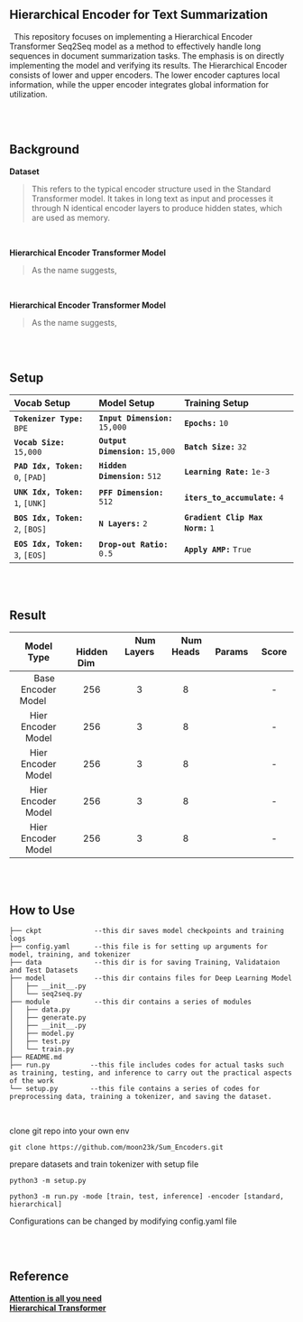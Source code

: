 ## Hierarchical Encoder for Text Summarization
&nbsp; This repository focuses on implementing a Hierarchical Encoder Transformer Seq2Seq model as a method to effectively handle long sequences in document summarization tasks. 
The emphasis is on directly implementing the model and verifying its results. 
The Hierarchical Encoder consists of lower and upper encoders. 
The lower encoder captures local information, while the upper encoder integrates global information for utilization.

<br> <br>


## Background

**Dataset** <br>
> This refers to the typical encoder structure used in the Standard Transformer model. It takes in long text as input and processes it through N identical encoder layers to produce hidden states, which are used as memory.

<br>

**Hierarchical Encoder Transformer Model** <br>
> As the name suggests, 

<br>

**Hierarchical Encoder Transformer Model** <br>
> As the name suggests, 

<br><br>

## Setup
| **Vocab Setup**                                    | **Model Setup**                         | **Training Setup**                |
| :---                                               | :---                                    | :---                                     |
| **`Tokenizer Type:`** &hairsp; `BPE`               | **`Input Dimension:`** `15,000`         | **`Epochs:`** `10`                       |
| **`Vocab Size:`** &hairsp; `15,000`                | **`Output Dimension:`** `15,000`        | **`Batch Size:`** `32`                   |
| **`PAD Idx, Token:`** &hairsp; `0`, `[PAD]` &nbsp; | **`Hidden Dimension:`** `512` &nbsp;    | **`Learning Rate:`** `1e-3`              |
| **`UNK Idx, Token:`** &hairsp; `1`, `[UNK]`        | **`PFF Dimension:`** `512`           | **`iters_to_accumulate:`** `4`           |
| **`BOS Idx, Token:`** &hairsp; `2`, `[BOS]`        | **`N Layers:`** `2`                     | **`Gradient Clip Max Norm:`** `1` &nbsp; |
| **`EOS Idx, Token:`** &hairsp; `3`, `[EOS]`        | **`Drop-out Ratio:`** `0.5`             | **`Apply AMP:`** `True`                  |

<br><br>

## Result

| Model Type | &emsp; Hidden Dim &emsp; | &emsp; Num Layers &emsp; | &emsp; Num Heads &emsp; | &emsp; Params &emsp; | &emsp; Score &emsp; |
| :---: | :---: | :---: | :---: | :---: | :---: |
| &emsp; Base Encoder Model &emsp; | 256 | 3 |  8 |  | - |
|        Hier Encoder Model        | 256 | 3 |  8 |  | - |
|        Hier Encoder Model        | 256 | 3 |  8 |  | - |
|        Hier Encoder Model        | 256 | 3 |  8 |  | - |
|        Hier Encoder Model        | 256 | 3 |  8 |  | - |


<br><br>


## How to Use

```
├── ckpt             --this dir saves model checkpoints and training logs
├── config.yaml      --this file is for setting up arguments for model, training, and tokenizer 
├── data             --this dir is for saving Training, Validataion and Test Datasets
├── model            --this dir contains files for Deep Learning Model
│   ├── __init__.py
│   └── seq2seq.py
├── module           --this dir contains a series of modules
│   ├── data.py
│   ├── generate.py
│   ├── __init__.py
│   ├── model.py
│   ├── test.py
│   └── train.py
├── README.md
├── run.py          --this file includes codes for actual tasks such as training, testing, and inference to carry out the practical aspects of the work
└── setup.py        --this file contains a series of codes for preprocessing data, training a tokenizer, and saving the dataset.
```

<br>

clone git repo into your own env <br>

```
git clone https://github.com/moon23k/Sum_Encoders.git
``` 

prepare datasets and train tokenizer with setup file <br>

```
python3 -m setup.py
``` 

```
python3 -m run.py -mode [train, test, inference] -encoder [standard, hierarchical]
```

Configurations can be changed by modifying config.yaml file 

<br><br>

## Reference
[**Attention is all you need**]() <br>
[**Hierarchical Transformer**]()
<br>
